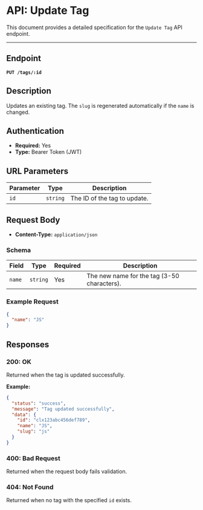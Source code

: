 # API: Update Tag

This document provides a detailed specification for the `Update Tag` API endpoint.

---

## Endpoint

**`PUT /tags/:id`**

## Description

Updates an existing tag. The `slug` is regenerated automatically if the `name` is changed.

## Authentication

- **Required:** Yes
- **Type:** Bearer Token (JWT)

## URL Parameters

| Parameter | Type     | Description                   |
|-----------|----------|-------------------------------|
| `id`      | `string` | The ID of the tag to update. |

## Request Body

- **Content-Type:** `application/json`

### Schema

| Field  | Type     | Required | Description                           |
|--------|----------|----------|---------------------------------------|
| `name` | `string` | Yes      | The new name for the tag (3-50 characters). |

### Example Request

```json
{
  "name": "JS"
}
```

## Responses

### 200: OK

Returned when the tag is updated successfully.

**Example:**
```json
{
  "status": "success",
  "message": "Tag updated successfully",
  "data": {
    "id": "clx123abc456def789",
    "name": "JS",
    "slug": "js"
  }
}
```

### 400: Bad Request

Returned when the request body fails validation.

### 404: Not Found

Returned when no tag with the specified `id` exists.
